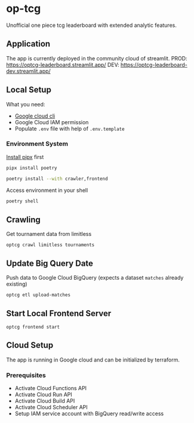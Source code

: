 # op-tcg
Unofficial one piece tcg leaderboard with extended analytic features. 

## Application
The app is currently deployed in the community cloud of streamlit.
PROD: https://optcg-leaderboard.streamlit.app/
DEV: https://optcg-leaderboard-dev.streamlit.app/

## Local Setup

What you need:
* [Google cloud cli](https://cloud.google.com/sdk/docs/install-sdk?hl=de)
* Google Cloud IAM permission
* Populate `.env` file with help of `.env.template`

### Environment System
[Install pipx](https://github.com/pypa/pipx) first
```sh
pipx install poetry
```
```sh
poetry install --with crawler,frontend
```
Access environment in your shell
```sh
poetry shell
```

## Crawling
Get tournament data from limitless
```
optcg crawl limitless tournaments
```


## Update Big Query Date
Push data to Google Cloud BigQuery (expects a dataset `matches` already existing)
```
optcg etl upload-matches
```


## Start Local Frontend Server
```
optcg frontend start
```


## Cloud Setup
The app is running in Google cloud and can be initialized by terraform. 

### Prerequisites
* Activate Cloud Functions API
* Activate Cloud Run API
* Activate Cloud Build API 
* Activate Cloud Scheduler API 
* Setup IAM service account with BigQuery read/write access